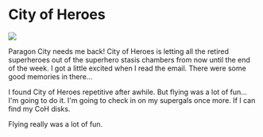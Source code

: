 # City of Heroes

![](../images/coh.jpg)

Paragon City needs me back! City of Heroes is letting all the retired superheroes out of the superhero stasis chambers from now until the end of the week. I got a little excited when I read the email. There were some good memories in there...

I found City of Heroes repetitive after awhile. But flying was a lot of fun... I'm going to do it. I'm going to check in on my supergals once more. If I can find my CoH disks.

Flying really was a lot of fun.
